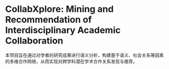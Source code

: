 # CollabXplore: Mining and Recommendation of Interdisciplinary Academic Collaboration
本项目旨在通过对学者的研究成果进行语义分析，构建基于语义、社会关系等因素的多维合作网络，从而实现对跨学科潜在学术合作关系发现与推荐。
